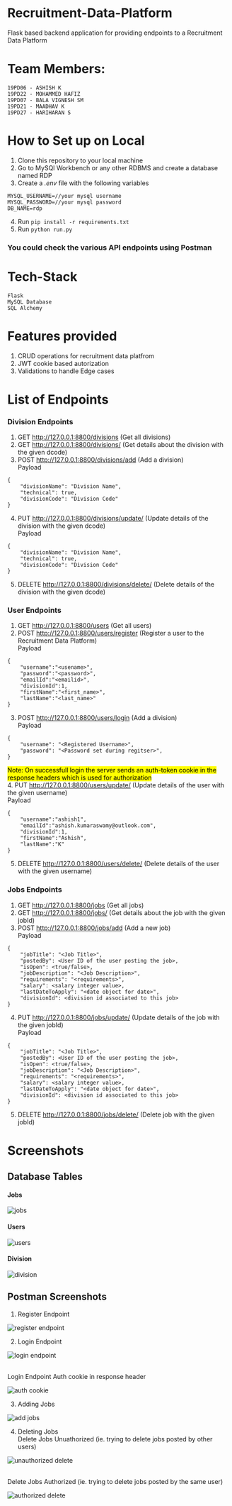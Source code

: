 # Recruitment-Data-Platform
Flask based backend application for providing endpoints to a Recruitment Data Platform

# Team Members:

```
19PD06 - ASHISH K
19PD22 - MOHAMMED HAFIZ
19PD07 - BALA VIGNESH SM
19PD21 - MAADHAV K
19PD27 - HARIHARAN S
```

# How to Set up on Local

1. Clone this repository to your local machine
2. Go to MySQl Workbench or any other RDBMS and create a database named RDP
3. Create a *.env* file with the following variables
```
MYSQL_USERNAME=//your mysql username
MYSQL_PASSWORD=//your mysql password
DB_NAME=rdp
```
4. Run `pip install -r requirements.txt`
5. Run `python run.py`

### You could check the various API endpoints using Postman

# Tech-Stack

```
Flask
MySQL Database
SQL Alchemy
```

# Features provided

1. CRUD operations for recruitment data platfrom
2. JWT cookie based autorization
3. Validations to handle Edge cases

# List of Endpoints 

### Division Endpoints
1. GET http://127.0.0.1:8800/divisions (Get all divisions)
2. GET http://127.0.0.1:8800/divisions/<dcode> (Get details about the division with the given dcode)
3. POST http://127.0.0.1:8800/divisions/add (Add a division) <br/>
Payload
```
{
    "divisionName": "Division Name",
    "technical": true,
    "divisionCode": "Division Code"
}
```
4. PUT http://127.0.0.1:8800/divisions/update/<dcode> (Update details of the division with the given dcode)<br/>
Payload
```
{
    "divisionName": "Division Name",
    "technical": true,
    "divisionCode": "Division Code"
}
```
5. DELETE http://127.0.0.1:8800/divisions/delete/<dcode> (Delete details of the division with the given dcode)


### User Endpoints
1. GET http://127.0.0.1:8800/users (Get all users)
2. POST http://127.0.0.1:8800/users/register (Register a user to the Recruitment Data Platform) <br/>
Payload
```
{
    "username":"<usename>",
    "password":"<password>",
    "emailId":"<emailid>",
    "divisionId":1,
    "firstName":"<first_name>",
    "lastName":"<last_name>"
}
```
3. POST http://127.0.0.1:8800/users/login (Add a division) <br/>
Payload
```
{
    "username": "<Registered Username>",
    "password": "<Password set during regitser>",
}
```
<mark> Note: On successfull login the server sends an auth-token cookie in the response headers which is used for authorization </mark> <br/>
4. PUT http://127.0.0.1:8800/users/update/<username> (Update details of the user with the given username)<br/>
Payload
```
{
    "username":"ashish1",
    "emailId":"ashish.kumaraswamy@outlook.com",
    "divisionId":1,
    "firstName":"Ashish",
    "lastName":"K"
}
```
5. DELETE http://127.0.0.1:8800/users/delete/<username> (Delete details of the user with the given username)


### Jobs Endpoints
1. GET http://127.0.0.1:8800/jobs (Get all jobs)
2. GET http://127.0.0.1:8800/jobs/<jobId> (Get details about the job with the given jobId)
3. POST http://127.0.0.1:8800/jobs/add (Add a new job) <br/>
Payload
```
{
    "jobTitle": "<Job Title>",
    "postedBy": <User ID of the user posting the job>,
    "isOpen": <true/false>,
    "jobDescription": "<Job Description>",
    "requirements": "<requirements>",
    "salary": <salary integer value>,
    "lastDateToApply": "<date object for date>",
    "divisionId": <division id associated to this job>
}
```
4. PUT http://127.0.0.1:8800/jobs/update/<jobId> (Update details of the job with the given jobId)<br/>
Payload
```
{
    "jobTitle": "<Job Title>",
    "postedBy": <User ID of the user posting the job>,
    "isOpen": <true/false>,
    "jobDescription": "<Job Description>",
    "requirements": "<requirements>",
    "salary": <salary integer value>,
    "lastDateToApply": "<date object for date>",
    "divisionId": <division id associated to this job>
}
```
5. DELETE http://127.0.0.1:8800/jobs/delete/<jobId> (Delete job with the given jobId)



# Screenshots

## Database Tables

#### Jobs
![jobs](https://user-images.githubusercontent.com/64360092/217289916-88962e5b-0c89-45bb-b817-85702ec71346.png)

#### Users
![users](https://user-images.githubusercontent.com/64360092/217289998-d884a0cd-9417-4c08-b380-91d83263f753.png)

#### Division
![division](https://user-images.githubusercontent.com/64360092/217290043-00b7a05b-ca15-4467-832b-439a8e2492d7.png)

## Postman Screenshots

1. Register Endpoint

![register endpoint](https://user-images.githubusercontent.com/64360092/217297537-b004faee-f898-4f5d-a774-3ed7a99d6034.png)

2. Login Endpoint

![login endpoint](https://user-images.githubusercontent.com/64360092/217298279-8b7289e0-5ade-42fc-8035-c9a48e9d8a69.png)

<br/> Login Endpoint Auth cookie in response header

![auth cookie](https://user-images.githubusercontent.com/64360092/217298469-c3e13f93-1172-46e6-bef1-d810f474754d.png)

3. Adding Jobs

![add jobs](https://user-images.githubusercontent.com/64360092/217299654-7b4775c4-d0df-426e-83f1-baa8a1ca2698.png)

4. Deleting Jobs
<br/> Delete Jobs Unuathorized (ie. trying to delete jobs posted by other users)

![unauthorized delete](https://user-images.githubusercontent.com/64360092/217299844-f7ab09c0-4b99-4afb-95be-1b4845985da6.png)

<br/> Delete Jobs Authorized (ie. trying to delete jobs posted by the same user)

![authorized delete](https://user-images.githubusercontent.com/64360092/217299996-4a53bb66-568a-4d99-92db-0d739176b1a5.png)



